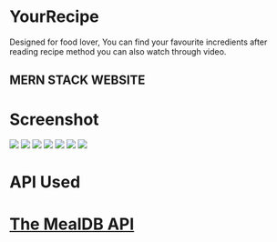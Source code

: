# YourRecipe
Designed for food lover, You can find your favourite incredients after reading recipe method you can also watch through video.
<h2>MERN STACK WEBSITE</h2>
<h1>Screenshot</h1>
<img src="https://user-images.githubusercontent.com/91110678/183868566-61510f5f-7716-4ff9-bfec-8b26b6066f43.png">
<img src="https://user-images.githubusercontent.com/91110678/183868600-eb5fea39-73a8-49e9-a13d-dc40c61860e2.png">
<img src="https://user-images.githubusercontent.com/91110678/183868615-c0be485b-a188-469c-bb54-798cc33ab4cc.png">
<img src="https://user-images.githubusercontent.com/91110678/183868635-eee03e41-50a8-4afe-82fd-f171e7d179aa.png">
<img src="https://user-images.githubusercontent.com/91110678/183868678-fa96f4bc-e8a3-4c7c-bce8-89976df5c644.png">
<img src="https://user-images.githubusercontent.com/91110678/183868695-5bf0a474-4f05-47a3-9f4e-1bcea082195f.png">
<img src="https://user-images.githubusercontent.com/91110678/183868722-33f8b7df-931d-4c3d-afb8-84ee001ed98f.png">
<h1>API Used<h1>
  <a href="https://www.themealdb.com/api/json/v1/1/filter.php?i">The MealDB API</a>

